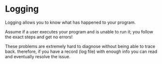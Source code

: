 # Logging

Logging allows you to know what has happened to your program.

Assume if a user executes your program and is unable to run it; you follow the exact steps and get no errors!

These problems are extremely hard to diagnose without being able to trace back. therefore, if you have a record (log file) with enough info you can read and eventually resolve the issue.
